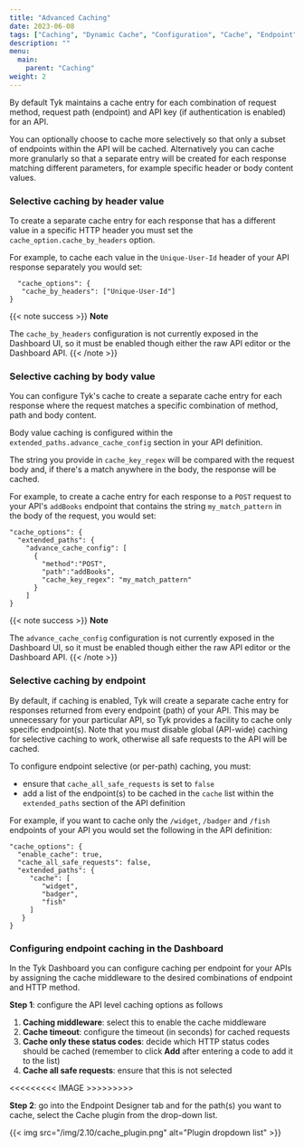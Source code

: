 ```yaml
---
title: "Advanced Caching"
date: 2023-06-08
tags: ["Caching", "Dynamic Cache", "Configuration", "Cache", "Endpoint", "Advanced"]
description: ""
menu:
  main:
    parent: "Caching"
weight: 2
---
```


By default Tyk maintains a cache entry for each combination of request method, request path (endpoint) and API key (if authentication is enabled) for an API.

You can optionally choose to cache more selectively so that only a subset of endpoints within the API will be cached. Alternatively you can cache more granularly so that a separate entry will be created for each response matching different parameters, for example specific header or body content values.

### Selective caching by header value
To create a separate cache entry for each response that has a different value in a specific HTTP header you must set the `cache_option.cache_by_headers` option.

For example, to cache each value in the `Unique-User-Id` header of your API response separately you would set:
```
  "cache_options": {
   "cache_by_headers": ["Unique-User-Id"]
}
```

{{< note success >}}
**Note**  

The `cache_by_headers` configuration is not currently exposed in the Dashboard UI, so it must be enabled though either the raw API editor or the Dashboard API. 
{{< /note >}}

### Selective caching by body value
You can configure Tyk's cache to create a separate cache entry for each response where the request matches a specific combination of method, path and body content.

Body value caching is configured within the `extended_paths.advance_cache_config` section in your API definition.

The string you provide in `cache_key_regex` will be compared with the request body and, if there's a match anywhere in the body, the response will be cached.

For example, to create a cache entry for each response to a `POST` request to your API's `addBooks` endpoint that contains the string `my_match_pattern` in the body of the request, you would set:
```
"cache_options": {
  "extended_paths": {
    "advance_cache_config": [
      {
        "method":"POST",
        "path":"addBooks",
        "cache_key_regex": "my_match_pattern"
      }
    ]
}
```

{{< note success >}}
**Note**  

The `advance_cache_config` configuration is not currently exposed in the Dashboard UI, so it must be enabled though either the raw API editor or the Dashboard API. 
{{< /note >}}

### Selective caching by endpoint
By default, if caching is enabled, Tyk will create a separate cache entry for responses returned from every endpoint (path) of your API. This may be unnecessary for your particular API, so Tyk provides a facility to cache only specific endpoint(s). Note that you must disable global (API-wide) caching for selective caching to work, otherwise all safe requests to the API will be cached.

To configure endpoint selective (or per-path) caching, you must:
 - ensure that `cache_all_safe_requests` is set to `false`
 - add a list of the endpoint(s) to be cached in the `cache` list within the `extended_paths` section of the API definition
 
For example, if you want to cache only the `/widget`, `/badger` and `/fish` endpoints of your API you would set the following in the API definition:

```
"cache_options": {
  "enable_cache": true,
  "cache_all_safe_requests": false,
  "extended_paths": {
     "cache": [
        "widget",
        "badger",
        "fish"
     ]
   }
}
```

### Configuring endpoint caching in the Dashboard

In the Tyk Dashboard you can configure caching per endpoint for your APIs by assigning the cache middleware to the desired combinations of endpoint and HTTP method.

**Step 1**: configure the API level caching options as follows
1.  **Caching middleware**: select this to enable the cache middleware
2.  **Cache timeout**: configure the timeout (in seconds) for cached requests
3.  **Cache only these status codes**: decide which HTTP status codes should be cached (remember to click **Add** after entering a code to add it to the list)
4.  **Cache all safe requests**: ensure that this is not selected

<<<<<<<<< IMAGE >>>>>>>>>

**Step 2**: go into the Endpoint Designer tab and for the path(s) you want to cache, select the Cache plugin from the drop-down list.

{{< img src="/img/2.10/cache_plugin.png" alt="Plugin dropdown list" >}}


